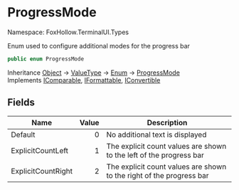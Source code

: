 # ProgressMode

Namespace: FoxHollow.TerminalUI.Types

Enum used to configure additional modes for the progress bar

```csharp
public enum ProgressMode
```

Inheritance [Object](https://docs.microsoft.com/en-us/dotnet/api/system.object) → [ValueType](https://docs.microsoft.com/en-us/dotnet/api/system.valuetype) → [Enum](https://docs.microsoft.com/en-us/dotnet/api/system.enum) → [ProgressMode](./foxhollow.terminalui.types.progressmode.md)<br>
Implements [IComparable](https://docs.microsoft.com/en-us/dotnet/api/system.icomparable), [IFormattable](https://docs.microsoft.com/en-us/dotnet/api/system.iformattable), [IConvertible](https://docs.microsoft.com/en-us/dotnet/api/system.iconvertible)

## Fields

| Name | Value | Description |
| --- | --: | --- |
| Default | 0 | No additional text is displayed |
| ExplicitCountLeft | 1 | The explicit count values are shown to the left of the progress bar |
| ExplicitCountRight | 2 | The explicit count values are shown to the right of the progress bar |
